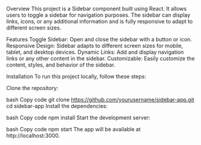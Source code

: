 Overview
This project is a Sidebar component built using React. It allows users to toggle a sidebar for navigation purposes. The sidebar can display links, icons, or any additional information and is fully responsive to adapt to different screen sizes.

Features
Toggle Sidebar: Open and close the sidebar with a button or icon.
Responsive Design: Sidebar adapts to different screen sizes for mobile, tablet, and desktop devices.
Dynamic Links: Add and display navigation links or any other content in the sidebar.
Customizable: Easily customize the content, styles, and behavior of the sidebar.

Installation
To run this project locally, follow these steps:

Clone the repository:

bash
Copy code
git clone https://github.com/yourusername/sidebar-app.git
cd sidebar-app
Install the dependencies:

bash
Copy code
npm install
Start the development server:

bash
Copy code
npm start
The app will be available at http://localhost:3000.
